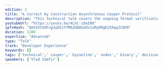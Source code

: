 ```yaml
---
edition: 2
title: "A Correct by Construction Asynchronous Casper Protocol"
description: "This technical talk covers the ongoing formal verification and implementation efforts behind a correct-by-construction asynchronous byzantine-fault tolerant binary version of the Casper consensus protocol that is currently under development. Work extending the correct-by-construction approach to virtual machine replication, validator rotation and public economic consensus will also be discussed."
youtubeUrl: "https://youtu.be/4LhC-jDaI00"
ipfsHash: "QmYSXtbUFug3yEh1YfM6ZdQ8uUdx1xMyDMgK2S9qqJCQH9"
duration: 1280
expertise: "Advanced"
type: "Talk"
track: "Developer Experience"
keywords: []
tags: ['technical',' casper',' byzantine',' nodes',' binary',' decision',' construction',' consensus',' fault',' tolerance',' finality',' estimate',' justification',' sender',' bet',' protocol',' equivocation',' validators','Developer Experience']
speakers: ['Vlad Zamfir']
---
```

